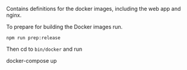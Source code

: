 Contains definitions for the docker images, including the web app and nginx.

To prepare for building the Docker images run.

    npm run prep:release

Then cd to `bin/docker` and run

   docker-compose up
